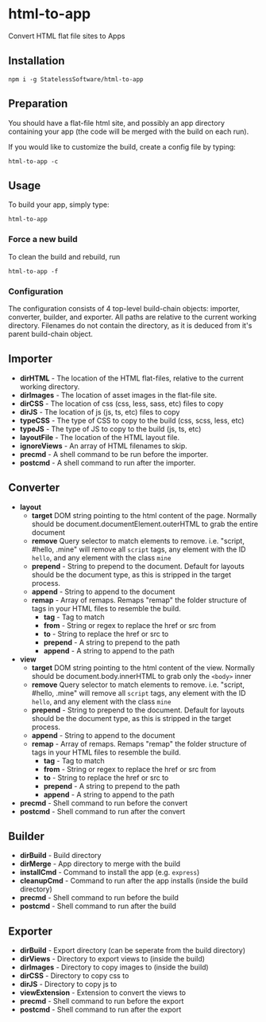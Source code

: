 # html-to-app
Convert HTML flat file sites to Apps

## Installation

`
npm i -g StatelessSoftware/html-to-app
`

## Preparation

You should have a flat-file html site, and possibly an app directory containing your app (the code will be merged with the build on each run).

If you would like to customize the build, create a config file by typing:

`
html-to-app -c
`

## Usage

To build your app, simply type:

`
html-to-app
`

### Force a new build

To clean the build and rebuild, run

`
html-to-app -f
`

### Configuration

The configuration consists of 4 top-level build-chain objects: importer, converter, builder, and exporter.  All paths are relative to the current working directory.  Filenames do not contain the directory, as it is deduced from it's parent build-chain object.

## Importer

- **dirHTML** - The location of the HTML flat-files, relative to the current working directory.
- **dirImages** - The location of asset images in the flat-file site.
- **dirCSS** - The location of css (css, less, sass, etc) files to copy
- **dirJS** - The location of js (js, ts, etc) files to copy
- **typeCSS** - The type of CSS to copy to the build (css, scss, less, etc)
- **typeJS** - The type of JS to copy to the build (js, ts, etc)
- **layoutFile** - The location of the HTML layout file.
- **ignoreViews** - An array of HTML filenames to skip.
- **precmd** - A shell command to be run before the importer.
- **postcmd** - A shell command to run after the importer.

## Converter

- **layout**
    - **target** DOM string pointing to the html content of the page.  Normally should be document.documentElement.outerHTML to grab the entire document
    - **remove** Query selector to match elements to remove.  i.e. "script, #hello, .mine" will remove all `script` tags, any element with the ID `hello`, and any element with the class `mine`
    - **prepend** - String to prepend to the document.  Default for layouts should be the document type, as this is stripped in the target process.
    - **append** - String to append to the document
    - **remap** - Array of remaps.  Remaps "remap" the folder structure of tags in your HTML files to resemble the build. 
        - **tag** - Tag to match
        - **from** - String or regex to replace the href or src from
        - **to** - String to replace the href or src to
        - **prepend** - A string to prepend to the path
        - **append** - A string to append to the path
- **view**
    - **target** DOM string pointing to the html content of the view.  Normally should be document.body.innerHTML to grab only the `<body>` inner
    - **remove** Query selector to match elements to remove.  i.e. "script, #hello, .mine" will remove all `script` tags, any element with the ID `hello`, and any element with the class `mine`
    - **prepend** - String to prepend to the document.  Default for layouts should be the document type, as this is stripped in the target process.
    - **append** - String to append to the document
    - **remap** - Array of remaps.  Remaps "remap" the folder structure of tags in your HTML files to resemble the build. 
        - **tag** - Tag to match
        - **from** - String or regex to replace the href or src from
        - **to** - String to replace the href or src to
        - **prepend** - A string to prepend to the path
        - **append** - A string to append to the path
- **precmd** - Shell command to run before the convert
- **postcmd** - Shell command to run after the convert

## Builder

- **dirBuild** - Build directory
- **dirMerge** - App directory to merge with the build
- **installCmd** - Command to install the app (e.g. `express`)
- **cleanupCmd** - Command to run after the app installs (inside the build directory)
- **precmd** - Shell command to run before the build
- **postcmd** - Shell command to run after the build

## Exporter

- **dirBuild** - Export directory (can be seperate from the build directory)
- **dirViews** - Directory to export views to (inside the build)
- **dirImages** - Directory to copy images to (inside the build)
- **dirCSS** - Directory to copy css to
- **dirJS** - Directory to copy js to
- **viewExtension** - Extension to convert the views to
- **precmd** - Shell command to run before the export
- **postcmd** - Shell command to run after the export